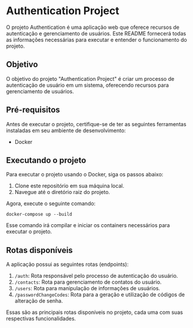 # Authentication Project

O projeto Authentication é uma aplicação web que oferece recursos de autenticação e gerenciamento de usuários. Este README fornecerá todas as informações necessárias para executar e entender o funcionamento do projeto.

## Objetivo

O objetivo do projeto "Authentication Project" é criar um processo de autenticação de usuário em um sistema, oferecendo recursos para gerenciamento de usuários.

## Pré-requisitos

Antes de executar o projeto, certifique-se de ter as seguintes ferramentas instaladas em seu ambiente de desenvolvimento:

- Docker

## Executando o projeto

Para executar o projeto usando o Docker, siga os passos abaixo:

1. Clone este repositório em sua máquina local.
2. Navegue até o diretório raiz do projeto.

Agora, execute o seguinte comando:

<code>docker-compose up --build</code>

Esse comando irá compilar e iniciar os containers necessários para executar o projeto.

## Rotas disponíveis

A aplicação possui as seguintes rotas (endpoints):

1. `/auth`: Rota responsável pelo processo de autenticação do usuário.
2. `/contacts`: Rota para gerenciamento de contatos do usuário.
3. `/users`: Rota para manipulação de informações de usuários.
4. `/passwordChangeCodes`: Rota para a geração e utilização de códigos de alteração de senha.

Essas são as principais rotas disponíveis no projeto, cada uma com suas respectivas funcionalidades.
